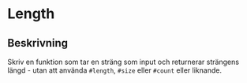 # Length

## Beskrivning

Skriv en funktion som tar en sträng som input och returnerar strängens längd - utan att använda `#length`, `#size` eller `#count` eller liknande.